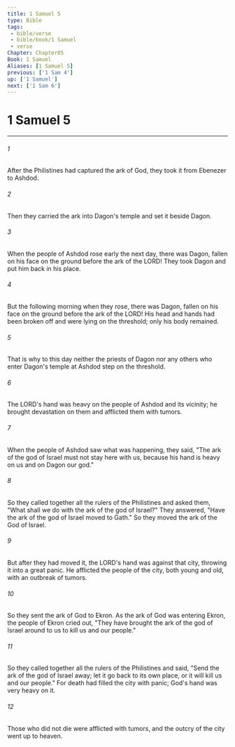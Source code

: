 ```yaml
---
title: 1 Samuel 5
type: Bible
tags:
 - bible/verse
 - bible/book/1 Samuel
 - verse
Chapter: Chapter05
Book: 1 Samuel
Aliases: [1 Samuel 5]
previous: ['1 Sam 4']
up: ['1 Samuel']
next: ['1 Sam 6']
---
```

# 1 Samuel 5

***


###### 1 
After the Philistines had captured the ark of God, they took it from Ebenezer to Ashdod. 

###### 2 
Then they carried the ark into Dagon's temple and set it beside Dagon. 

###### 3 
When the people of Ashdod rose early the next day, there was Dagon, fallen on his face on the ground before the ark of the LORD! They took Dagon and put him back in his place. 

###### 4 
But the following morning when they rose, there was Dagon, fallen on his face on the ground before the ark of the LORD! His head and hands had been broken off and were lying on the threshold; only his body remained. 

###### 5 
That is why to this day neither the priests of Dagon nor any others who enter Dagon's temple at Ashdod step on the threshold. 

###### 6 
The LORD's hand was heavy on the people of Ashdod and its vicinity; he brought devastation on them and afflicted them with tumors. 

###### 7 
When the people of Ashdod saw what was happening, they said, "The ark of the god of Israel must not stay here with us, because his hand is heavy on us and on Dagon our god." 

###### 8 
So they called together all the rulers of the Philistines and asked them, "What shall we do with the ark of the god of Israel?" They answered, "Have the ark of the god of Israel moved to Gath." So they moved the ark of the God of Israel. 

###### 9 
But after they had moved it, the LORD's hand was against that city, throwing it into a great panic. He afflicted the people of the city, both young and old, with an outbreak of tumors. 

###### 10 
So they sent the ark of God to Ekron. As the ark of God was entering Ekron, the people of Ekron cried out, "They have brought the ark of the god of Israel around to us to kill us and our people." 

###### 11 
So they called together all the rulers of the Philistines and said, "Send the ark of the god of Israel away; let it go back to its own place, or it will kill us and our people." For death had filled the city with panic; God's hand was very heavy on it. 

###### 12 
Those who did not die were afflicted with tumors, and the outcry of the city went up to heaven. 
